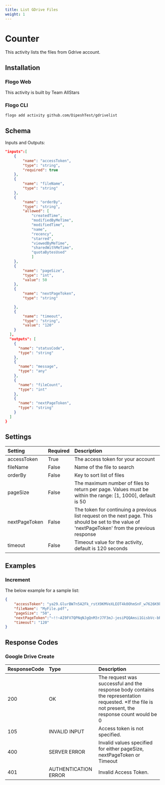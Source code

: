 ```yaml
---
title: List GDrive Files
weight: 1
---
```


# Counter
This activity lists the files from Gdrive account.

## Installation
### Flogo Web
This activity is built by Team AllStars
### Flogo CLI
```bash
flogo add activity github.com/DipeshTest/gdrivelist
```

## Schema
Inputs and Outputs:

```json
"inputs":[
    {
		"name": "accessToken",
		"type": "string",
		"required": true
	},
	{
		"name": "fileName",
		"type": "string"
	},
	{
		"name": "orderBy",
		"type": "string",
		"allowed": [
			"createdTime",
			"modifiedByMeTime",
			"modifiedTime",
			"name",
			"recency",
			"starred",
			"viewedByMeTime",
			"sharedWithMeTime",
			"quotaBytesUsed"
			]
	},
	{
		"name": "pageSize",
		"type": "int",
		"value": 50
	},
	{
		"name": "nextPageToken",
		"type": "string"

	},
	{
		"name": "timeout",
		"type": "string",
		"value": "120"
	}
  ],
  "outputs": [
    {
      "name": "statusCode",
      "type": "string"
    },
    {
      "name": "message",
      "type": "any"
    },
    {
      "name": "fileCount",
      "type": "int"
    },
    {
      "name": "nextPageToken",
      "type": "string"
    }
  ]
}
```
## Settings
| Setting     | Required | Description |
|:------------|:---------|:------------|
| accessToken | True     | The access token for your account |         
| fileName   | False    | Name of the file to search |
| orderBy    | False     | Key to sort list of files |  
| pageSize   | False     | The maximum number of files to return per page. Values must be within the range: [1, 1000], default is 50 |
| nextPageToken | False  | The token for continuing a previous list request on the next page. This should be set to the value of 'nextPageToken' from the previous response | 
| timeout       | False    | Timeout value for the activity, default is 120 seconds|

## Examples
### Increment
The below example for a sample list:

```json
{
	"accessToken": "ya29.GlurBW7n5A2Fk_rstX9KMVeXLEOT4k0OhmSnF_w7626K9kgKmempF_xTDJ6uQVMkdWWWIMiNcb-ht6Rv9cnhsUb2VhtF9h7nltFw0iniwp10dmDQsFT49giOqFR8",
	"fileName": "MyFile.pdf",
	"pageSize": "50",
	"nextPageToken":"~!!~AI9FV7QPNqNJgQnM3rJ7F3mJ-jesiPQQAmsi1GisbVc-bR0uqIRH5onEFtOWn7og0rjo9-qntk0u8JCnKsiyyrRbpUKrdyFqpLEKEtFGkOaJWGPxQCIKgmMG9GstFEh5zRL4zgZwxRtGK__tYgJARsvBAHmHw7iAPRODS97FK6_kk-xNDTVREPyH3ZBlYyz4mcqnNg4W4syWyRXscUes8IjsJXlEfwzZoV_4ejd21UTDfP_9EuyKpdQPcbI-GWLVqhESJoQkMOqhQ46eHEHu1qTQIHZJGnc7wg6HOxoynvaysf1ZDF4PYeHKIzdFBAnq_0gHBi3i-ciYGXRy8NueS3e_ZLX4COjT_5lUjHzixAgriGooLa_BkApHOOl6ACjY8d6yd_30TpGx-394pOqXzxdsMVBEXwD_BaxFUUnqI46JTs1jVSzTSdCaXhK_8sso_MOMw5KdnxqZq",
	"timeout": "120"
}
```


## Response Codes
### Google Drive Create
| ResponseCode     | Type | Description |
|:------------|:---------|:------------|
|200 |OK| The request was successful and the response body contains the representation requested. *If the file is not present, the response count would be 0|
|105 |INVALID INPUT| Access token is not specified.|
|400 |SERVER ERROR| Invalid values specified for either pageSize, nextPageToken or Timeout|
|401 |AUTHENTICATION ERROR| Invalid Access Token.|
